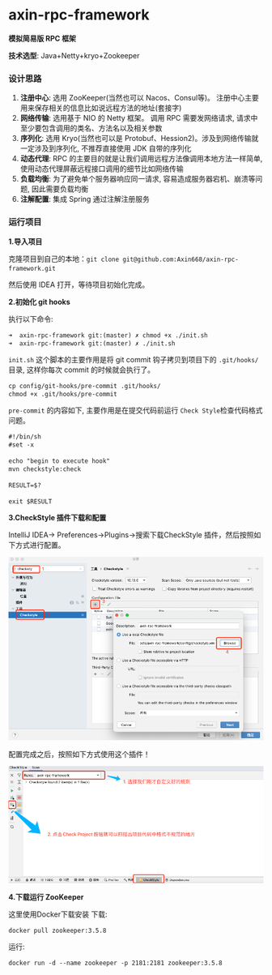 # axin-rpc-framework

**模拟简易版 RPC 框架**

**技术选型**: Java+Netty+kryo+Zookeeper

### 设计思路
1. **注册中心**: 选用 ZooKeeper(当然也可以 Nacos、Consul等)。 注册中心主要用来保存相关的信息比如说远程方法的地址(套接字)
2. **网络传输**: 选用基于 NIO 的 Netty 框架。 调用 RPC 需要发网络请求, 请求中至少要包含调用的类名、方法名以及相关参数
3. **序列化**:  选用 Kryo(当然也可以是 Protobuf、Hession2)。涉及到网络传输就一定涉及到序列化, 不推荐直接使用 JDK 自带的序列化
4. **动态代理**: RPC 的主要目的就是让我们调用远程方法像调用本地方法一样简单, 使用动态代理屏蔽远程接口调用的细节比如网络传输
5. **负载均衡**: 为了避免单个服务器响应同一请求, 容易造成服务器宕机、崩溃等问题, 因此需要负载均衡
6. **注解配置**: 集成 Spring 通过注解注册服务

### 运行项目

**1.导入项目**

克隆项目到自己的本地：`git clone git@github.com:Axin668/axin-rpc-framework.git`

然后使用 IDEA 打开，等待项目初始化完成。

**2.初始化 git hooks**

执行以下命令:

```shell
➜  axin-rpc-framework git:(master) ✗ chmod +x ./init.sh
➜  axin-rpc-framework git:(master) ✗ ./init.sh
```

`init.sh` 这个脚本的主要作用是将 git commit 钩子拷贝到项目下的 `.git/hooks/` 目录, 这样你每次 commit 的时候就会执行了。

```shell
cp config/git-hooks/pre-commit .git/hooks/
chmod +x .git/hooks/pre-commit
```

`pre-commit` 的内容如下, 主要作用是在提交代码前运行 `Check Style`检查代码格式问题。

```shell
#!/bin/sh
#set -x

echo "begin to execute hook"
mvn checkstyle:check

RESULT=$?

exit $RESULT
```

**3.CheckStyle 插件下载和配置**

IntelliJ IDEA-> Preferences->Plugins->搜索下载CheckStyle 插件，然后按照如下方式进行配置。

![CheckStyle 插件下载和配置](./images/setting-check-style.png)

配置完成之后，按照如下方式使用这个插件！

![插件使用方式](./images/run-check-style.png)

**4.下载运行 ZooKeeper**

这里使用Docker下载安装
下载:
```shell
docker pull zookeeper:3.5.8
```
运行:
```shell
docker run -d --name zookeeper -p 2181:2181 zookeeper:3.5.8
```